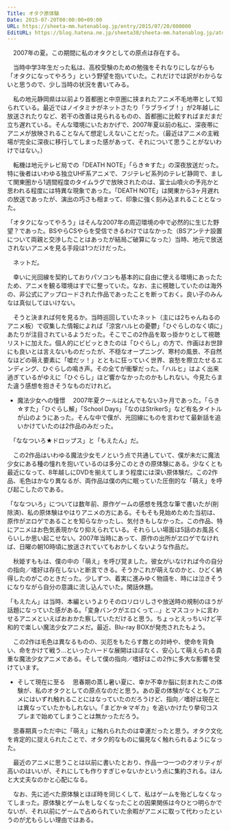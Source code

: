 ```yaml
---
Title: オタク原体験
Date: 2015-07-20T00:00:00+09:00
URL: https://sheeta-mm.hatenablog.jp/entry/2015/07/20/000000
EditURL: https://blog.hatena.ne.jp/sheeta38/sheeta-mm.hatenablog.jp/atom/entry/10328537792369213692
---
```


　2007年の夏。この期間に私のオタクとしての原点は存在する。

　当時中学3年生だった私は、高校受験のための勉強をそれなりにしながらも「オタクになってやろう」という野望を抱いていた。これだけでは訳がわからないと思うので、少し当時の状況を書いてみる。

　私の地元静岡県は以前より首都圏と中京圏に挟まれたアニメ不毛地帯として知られている。最近ではノイタミナがネットさたり「ラブライブ！」が2年越しに放送されたりなど、若干の改善は見られるものの、首都圏に比較すればまだまだ立ち遅れている。そんな環境にいたおかげで、2007年夏以前の私に、深夜帯にアニメが放映されることなんて想定しえないことだった。（最近はアニメの主戦場が完全に深夜に移行してしまった感があって、それについて思うことがないわけではない。）

　転機は地元テレビ局での「DEATH NOTE」「らき☆すた」の深夜放送だった。特に後者はいわゆる独立UHF系アニメで、フジテレビ系列のテレビ静岡で、まして関東圏から1週間程度のタイムラグで放映されたのは、富士山噴火の予兆かと思われる程度には特異な現象であった。「DEATH NOTE」は関東から3ヶ月遅れの放送であったが、演出の巧さも相まって、印象に強く刻み込まれることとなった。

「オタクになってやろう」はそんな2007年の周辺環境の中で必然的に生じた野望？であった。BSやらCSやらを受信できるわけではなかった（BSアンテナ設置について両親と交渉したことはあったが結局ご破算になった）当時、地元で放送されないアニメを見る手段は1つだけだった。

　ネットだ。

　幸いに光回線を契約しておりパソコンも基本的に自由に使える環境にあったたため、アニメを観る環境はすでに整っていた。なお、主に視聴していたのは海外の、非公式にアップロードされた作品であったことを断っておく。良い子のみんなは真似してはいけない。

　そうと決まれば何を見るか。当時巡回していたネット（主には2ちゃんねるのアニメ板）で収集した情報によれば「涼宮ハルヒの憂鬱」「ひぐらしのなく頃に」あたりが注目されているようだった。そこでこの2作品を取っ掛かりとして視聴リストに加えた。個人的にビビッときたのは「ひぐらし」の方で、作画はお世辞にも良いとは言えないものだったが、不穏なオープニング、寒村の風景、不自然なほどの萌え要素に「嘘だッ！」とともに狂っていく世界、哀愁を際立たせるエンディング、ひぐらしの鳴き声。その全てが衝撃だった。「ハルヒ」はよく出来過ぎているがゆえに「ひぐらし」ほど響かなかったのかもしれない。今見たらまた違う感想を抱きそうなものだけれど。

* 魔法少女への憧憬
　2007年夏クールはとんでもない3ヶ月であった。「らき☆すた」「ひぐらし解」「School Days」「なのはStrikerS」など有名タイトルが山のようにあった。そんな中で僕が、光回線にものを言わせて最新話を追いかけていたのは2作品のみだった。

　「ななついろ★ドロップス」と「もえたん」だ。

　この2作品はいわゆる魔法少女モノという点で共通していて、僕が未だに魔法少女にある種の憧れを抱いているのは多分このときの原体験にある。少なくとも最近になって、8年越しにDVDを揃えてしまう程度には深い原体験だ。この2作品、毛色はかなり異なるが、両作品は僕の内に眠っていた圧倒的な「萌え」を呼び起こしたのである。

「ななついろ」については数年前、原作ゲームの感想を残念な筆で書いたが(削除済)、私の原体験はやはりアニメの方にある。そもそも見始めためた当初は、原作がヱロゲであることを知らなかったし、気付きもしなかった。この作品、特にアニメはお色気表現かなり抑えられている。それらしい場面は5話のお風呂くらいしか思い起こせない。2007年当時にあって、原作の出所がヱロゲでなければ、日曜の朝10時頃に放送されていてもおかしくないような作品だ。

　秋姫すももは、僕の中の「萌え」を呼び覚ました。彼女がいなければ今の自分の指向／嗜好は存在しないと断言できる。そうかこれが萌えなのかと、ひどく納得したのがこのときだった。少しずつ、着実に進みゆく物語を、時には泣きそうになりながら自分の意識に流し込んでいた。閑話休題。

「もえたん」は当時、本編というよりそのロリロリしさや放送時の規制のほうが話題になっていた感がある。「変身バンクがエロくって…」とマスコットに言わせるアニメといえばおおかた察していただけると思う。ちょっとえっちいけど平和的で楽しい魔法少女アニメだ。最近、Blu-ray BOXが発売されたもよう。

　この2作は毛色は異なるものの、災厄をもたらす敵との対峙や、使命を背負い、命をかけて戦う…といったハードな展開はほぼなく、安心して萌えられる貴重な魔法少女アニメである。そして僕の指向／嗜好はこの2作に多大な影響を受けています。

* そして現在に至る
　思春期の蒸し暑い夏に、幸か不幸か脳に刻まれたこの体験が、私のオタクとしての原点なのだと思う。あの夏の体験がなくともアニメにはいずれ触れることにはなっていたのだろうけど、指向／嗜好は現在とは異なっていたかもしれない。「まどか☆マギカ」を追いかけたり挙句コスプレまで始めてしまうことは無かっただろう。

　思春期真っただ中に「萌え」に触れられたのは幸運だったと思う。オタク文化を肯定的に捉えられたことで、オタク的なものに偏見なく触れられるようになった。

　最近のアニメに思うことは以前に書いたとおり、作品一つ一つのクオリティが高いのはいいが、それにしても作りすぎじゃないかという点に集約される。ほんと大丈夫なのかと心配になる。

　なお、先に述べた原体験とほぼ時を同じくして、私はゲームを殆どしなくなってしまった。原体験とゲームをしなくなったことの因果関係は今ひとつ明らかでないが、それ以前にゲームで占められていた余暇がアニメに取って代わったというのが尤もらしい理由ではある。
